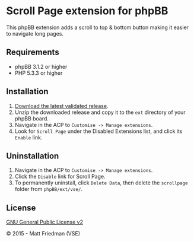 # Scroll Page extension for phpBB

This phpBB extension adds a scroll to top &amp; bottom button making it easier to navigate long pages.

## Requirements
* phpBB 3.1.2 or higher
* PHP 5.3.3 or higher

## Installation
1. [Download the latest validated release](https://www.phpbb.com/customise/db/extension/scroll_page/).
2. Unzip the downloaded release and copy it to the `ext` directory of your phpBB board.
3. Navigate in the ACP to `Customise -> Manage extensions`.
4. Look for `Scroll Page` under the Disabled Extensions list, and click its `Enable` link.

## Uninstallation
1. Navigate in the ACP to `Customise -> Manage extensions`.
2. Click the `Disable` link for Scroll Page.
3. To permanently uninstall, click `Delete Data`, then delete the `scrollpage` folder from `phpBB/ext/vse/`.

## License
[GNU General Public License v2](license.txt)

© 2015 - Matt Friedman (VSE)

